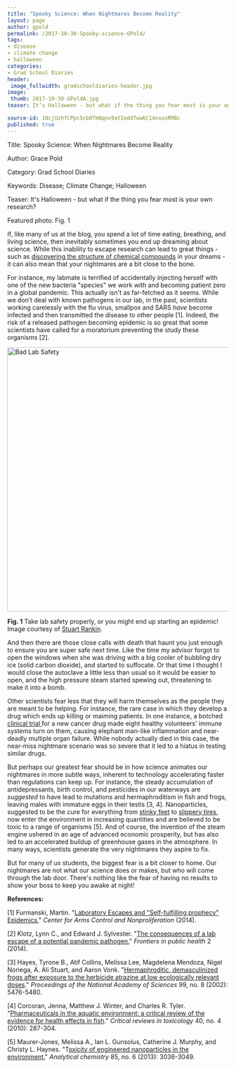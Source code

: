 ```yaml
---
title: "Spooky Science: When Nightmares Become Reality"
layout: page
author: gpold
permalink: /2017-10-30-Spooky-science-GPold/
tags:
- disease
- climate change
- halloween
categories:
- Grad School Diaries
header:
 image_fullwidth: gradschooldiaries-header.jpg
image:
 thumb: 2017-10-30-GPoldA.jpg
teaser: It’s Halloween - but what if the thing you fear most is your own research?

source-id: 1NcjUzhfCPpc5cb0TmNqnx9atIodd7ww6C14nsozRMBc
published: true
---
```

Title: Spooky Science: When Nightmares Become Reality

Author: Grace Pold

Category: Grad School Diaries

Keywords: Disease; Climate Change; Halloween

Teaser: It's Halloween - but what if the thing you fear most is your own research?

Featured photo: Fig. 1

If, like many of us at the blog, you spend a lot of time eating, breathing, and living science, then inevitably sometimes you end up dreaming about science. While this inability to escape research can lead to great things - such as [discovering the structure of chemical compounds](https://en.wikipedia.org/wiki/August_Kekul%C3%A9#Kekul.C3.A9.27s_dream) in your dreams -  it can also mean that your nightmares are a bit close to the bone. 

For instance, my labmate is terrified of accidentally injecting herself with one of the new bacteria "species" we work with and becoming patient zero in a global pandemic. This actually isn't as far-fetched as it seems. While we don’t deal with known pathogens in our lab, in the past, scientists working carelessly with the flu virus, smallpox and SARS *have* become infected and then transmitted the disease to other people [1]. Indeed, the risk of a released pathogen becoming epidemic is so great that some scientists have called for a moratorium preventing the  study these organisms [2].

<a data-flickr-embed="true"  href="https://www.flickr.com/photos/24354425@N03/10437201526" title="Bad Lab Safety"><img src="https://farm8.staticflickr.com/7338/10437201526_12257b6386_z.jpg" width="640" height="601" alt="Bad Lab Safety"></a><script async src="//embedr.flickr.com/assets/client-code.js" charset="utf-8"></script>

**Fig. 1** Take lab safety properly, or you might end up starting an epidemic! Image courtesy of [Stuart Rankin](https://www.flickr.com/photos/24354425@N03/10437201526).

And then there are those close calls with death that haunt you just enough to ensure you are super safe next time. Like the time my advisor forgot to open the windows when she was driving with a big cooler of bubbling dry ice (solid carbon dioxide), and started to suffocate. Or that time I thought I would close the autoclave a little less than usual so it would be easier to open, and the high pressure steam started spewing out, threatening to make it into a bomb. 

Other scientists fear less that they will harm themselves as the people they are meant to be helping. For instance, the rare case in which they develop a drug which ends up killing or maiming patients. In one instance, a botched [clinical trial ](http://www.huffingtonpost.co.uk/entry/the-drug-trial-bbc-examines-what-went-wrong-in-the-infamous-elephant-men-case_uk_58ac3bd1e4b07028b703c926)for a new cancer drug made eight healthy volunteers' immune systems turn on them, causing elephant man-like inflammation and near-deadly multiple organ failure. While nobody actually died in this case, the near-miss nightmare scenario was so severe that it led to a hiatus in testing similar drugs.

But perhaps our greatest fear should be in how science animates our nightmares in more subtle ways, inherent to technology accelerating faster than regulations can keep up. For instance, the steady accumulation of antidepressants, birth control, and pesticides in our waterways are *suggested* to have lead to mutations and hermaphroditism in fish and frogs, leaving males with immature eggs in their testis [3, 4]. Nanoparticles, suggested to be the cure for everything from [stinky feet](http://sustainable-nano.com/2013/08/06/silver-for-your-smelly-socks/) to [slippery tires](http://ec.europa.eu/health/scientific_committees/opinions_layman/en/nanotechnologies/l-3/5-nanoparticles-consumer-products.htm), now enter the environment in increasing quantities and are believed to be toxic to a range of organisms [5]. And of course, the invention of the steam engine ushered in an age of advanced economic prosperity, but has also led to an accelerated buildup of greenhouse gases in the atmosphere. In many ways, scientists generate the very nightmares they aspire to fix. 

But for many of us students, the biggest fear is a bit closer to home. Our nightmares are not what our science does or makes, but who will come through the lab door. There's nothing like the fear of having no results to show your boss to keep you awake at night!

**References:**

[1] Furmanski, Martin. "[Laboratory Escapes and "Self-fulfilling prophecy" Epidemics.](https://armscontrolcenter.org/wp-content/uploads/2016/02/Escaped-Viruses-final-2-17-14-copy.pdf)" *Center for Arms Control and Nonproliferation* (2014).

[2] Klotz, Lynn C., and Edward J. Sylvester. "[The consequences of a lab escape of a potential pandemic pathogen.](https://www.ncbi.nlm.nih.gov/pmc/articles/PMC4128296/)" *Frontiers in public health* 2 (2014).

[3] Hayes, Tyrone B., Atif Collins, Melissa Lee, Magdelena Mendoza, Nigel Noriega, A. Ali Stuart, and Aaron Vonk. "[Hermaphroditic, demasculinized frogs after exposure to the herbicide atrazine at low ecologically relevant doses](http://www.wildcalifornia.org/wp-content/uploads/2010/07/Hayes-et-al.pdf)." *Proceedings of the National Academy of Sciences* 99, no. 8 (2002): 5476-5480.

[4] Corcoran, Jenna, Matthew J. Winter, and Charles R. Tyler. "[Pharmaceuticals in the aquatic environment: a critical review of the evidence for health effects in fish](http://www.tandfonline.com/doi/abs/10.3109/10408440903373590)." *Critical reviews in toxicology* 40, no. 4 (2010): 287-304.

[5] Maurer-Jones, Melissa A., Ian L. Gunsolus, Catherine J. Murphy, and Christy L. Haynes. "T[oxicity of engineered nanoparticles in the environment.](http://pubs.acs.org/doi/abs/10.1021/ac303636s)" *Analytical chemistry* 85, no. 6 (2013): 3036-3049.

